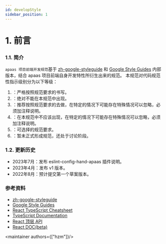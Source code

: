 ```yaml
---
id: developStyle
sidebar_position: 1
---
```



# 1. 前言

### 1.1. 简介

`apaas 项目前端开发规范`基于 [zh-google-styleguide](https://github.com/zh-google-styleguide/zh-google-styleguide) 和 [Google Style Guides](https://github.com/google/styleguide) 内部版本，结合 apaas 项目前端自身开发特性所衍生出来的规范。
本规范对代码规范性指示级别分为以下等级：

1. <intro type="must" />：严格按照规范要求的书写。
2. <intro type="forbidden" />：绝对不能在本规范中出现。
3. <intro type="should" />：推荐按照规范要求的去做，在特定的情况下可能存在特殊情况可以忽略，必须加注释说明。
4. <intro type="shouldNot" />：在本规范中不应该出现，在特定的情况下可能存在特殊情况可以忽略，必须加注释说明。
5. <intro type="optional" />：可选择的规范要求。
6. <intro type="draft" />：暂未正式形成规范，还处于讨论阶段。

### 1.2. 更新历史

* 2023年7月：发布 eslint-config-hand-apaas 插件说明。
* 2023年4月：发布 v1 版本。
* 2022年8月：预计提交第一个草案版本。

### 参考资料
- [zh-google-styleguide](https://github.com/zh-google-styleguide/zh-google-styleguide)
- [Google Style Guides](https://github.com/google/styleguide)
- [React TypeScript Cheatsheet](https://react-typescript-cheatsheet.netlify.app/docs/basic/troubleshooting/operators)
- [TypeScript Documentation](https://www.typescriptlang.org/docs/handbook/)
- [React 顶层 API](https://zh-hans.reactjs.org/docs/react-api.html)
- [React DOC(beta)](https://beta.reactjs.org/)

<maintainer authors={["hzm"]}/>

<comment/>
